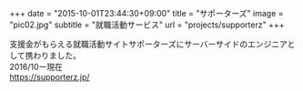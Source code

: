 +++
date = "2015-10-01T23:44:30+09:00"
title = "サポーターズ"
image = "pic02.jpg"
subtitle = "就職活動サービス"
url = "projects/supporterz"
+++

支援金がもらえる就職活動サイトサポーターズにサーバーサイドのエンジニアとして携わりました。  
2016/10ー現在  
https://supporterz.jp/  
